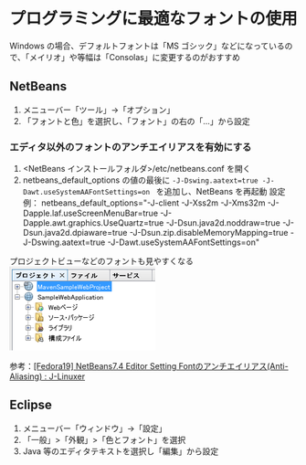 # プログラミングに最適なフォントの使用

Windows の場合、デフォルトフォントは「MS ゴシック」などになっているので、「メイリオ」や等幅は「Consolas」に変更するのがおすすめ

## NetBeans

  1. メニューバー「ツール」→「オプション」
  2. 「フォントと色」を選択し、「フォント」の右の「...」から設定

  ### エディタ以外のフォントのアンチエイリアスを有効にする

  1. <NetBeans インストールフォルダ>/etc/netbeans.conf を開く
  2. netbeans_default_options の値の最後に  `-J-Dswing.aatext=true -J-Dawt.useSystemAAFontSettings=on ` を追加し、NetBeans を再起動
  設定例：
          netbeans_default_options="-J-client -J-Xss2m -J-Xms32m -J-Dapple.laf.useScreenMenuBar=true -J-Dapple.awt.graphics.UseQuartz=true -J-Dsun.java2d.noddraw=true -J-Dsun.java2d.dpiaware=true -J-Dsun.zip.disableMemoryMapping=true -J-Dswing.aatext=true -J-Dawt.useSystemAAFontSettings=on"

  プロジェクトビューなどのフォントも見やすくなる
  ![画像](../images/NetBeans_Font_Anti-Aliasing.png)

  参考：[[Fedora19] NetBeans7.4 Editor Setting Fontのアンチエイリアス(Anti-Aliasing) : J-Linuxer](http://jlinuxer.dip.jp/?p=1107)

## Eclipse

  1. メニューバー「ウィンドウ」→「設定」
  2. 「一般」>「外観」>「色とフォント」を選択
  3. Java 等のエディタテキストを選択し「編集」から設定
